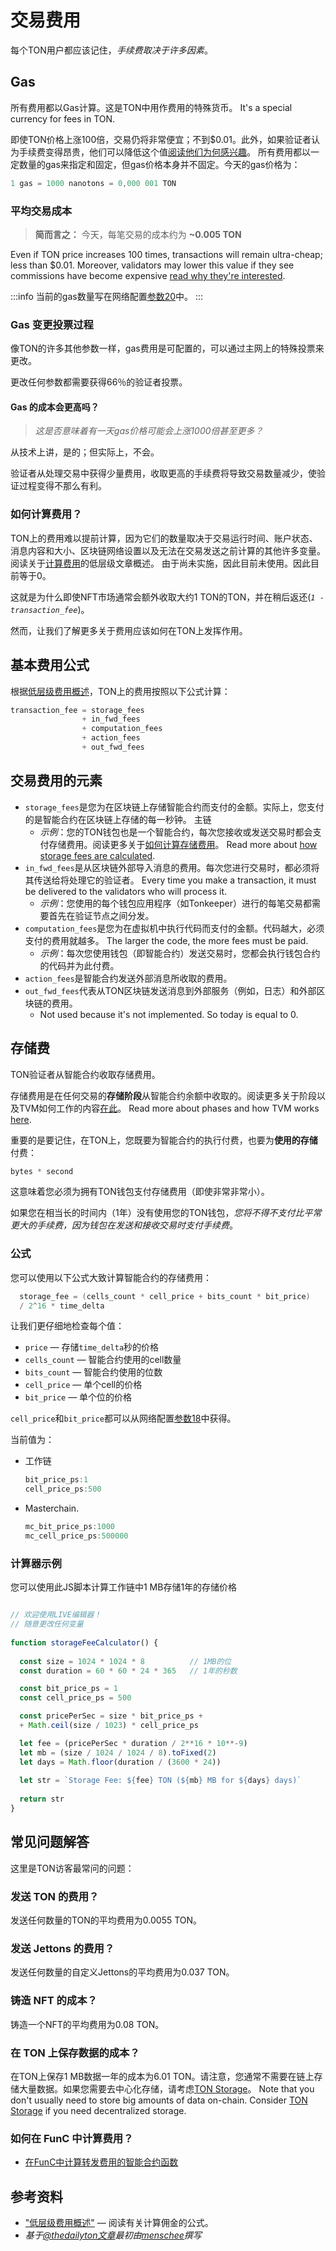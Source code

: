 # 交易费用

每个TON用户都应该记住，_手续费取决于许多因素_。

## Gas

所有费用都以Gas计算。这是TON中用作费用的特殊货币。 It's a special currency for fees in TON.

即使TON价格上涨100倍，交易仍将非常便宜；不到$0.01。此外，如果验证者认为手续费变得昂贵，他们可以降低这个值[阅读他们为何感兴趣](#gas-changing-voting-process)。 所有费用都以一定数量的gas来指定和固定，但gas价格本身并不固定。今天的gas价格为：

```cpp
1 gas = 1000 nanotons = 0,000 001 TON
```

### 平均交易成本

> **简而言之：** 今天，每笔交易的成本约为 **~0.005 TON**

Even if TON price increases 100 times, transactions will remain ultra-cheap; less than $0.01. Moreover, validators may lower this value if they see commissions have become expensive [read why they're interested](#gas-changing-voting-process).

:::info
当前的gas数量写在网络配置[参数20](https://explorer.toncoin.org/config?workchain=-1\&shard=8000000000000000\&seqno=22185244\&roothash=165D55B3CFFC4043BFC43F81C1A3F2C41B69B33D6615D46FBFD2036256756382\&filehash=69C43394D872B02C334B75F59464B2848CD4E23031C03CA7F3B1F98E8A13EE05#configparam20)中。
:::

### Gas 变更投票过程

像TON的许多其他参数一样，gas费用是可配置的，可以通过主网上的特殊投票来更改。

更改任何参数都需要获得66％的验证者投票。

#### Gas 的成本会更高吗？

> _这是否意味着有一天gas价格可能会上涨1000倍甚至更多？_

从技术上讲，是的；但实际上，不会。

验证者从处理交易中获得少量费用，收取更高的手续费将导致交易数量减少，使验证过程变得不那么有利。

### 如何计算费用？

TON上的费用难以提前计算，因为它们的数量取决于交易运行时间、账户状态、消息内容和大小、区块链网络设置以及无法在交易发送之前计算的其他许多变量。阅读关于[计算费用](/develop/howto/fees-low-level#computation-fees)的低层级文章概述。 由于尚未实施，因此目前未使用。因此目前等于0。

这就是为什么即使NFT市场通常会额外收取大约1 TON的TON，并在稍后返还(_`1 - transaction_fee`_)。

然而，让我们了解更多关于费用应该如何在TON上发挥作用。

## 基本费用公式

根据[低层级费用概述](/develop/howto/fees-low-level)，TON上的费用按照以下公式计算：

```cpp
transaction_fee = storage_fees
                + in_fwd_fees
                + computation_fees
                + action_fees
                + out_fwd_fees
```

## 交易费用的元素

- `storage_fees`是您为在区块链上存储智能合约而支付的金额。实际上，您支付的是智能合约在区块链上存储的每一秒钟。 主链
  - _示例_：您的TON钱包也是一个智能合约，每次您接收或发送交易时都会支付存储费用。阅读更多关于[如何计算存储费用](/develop/smart-contracts/fees#storage-fee)。 Read more about [how storage fees are calculated](/develop/smart-contracts/fees#storage-fee).
- `in_fwd_fees`是从区块链外部导入消息的费用。每次您进行交易时，都必须将其传送给将处理它的验证者。 Every time you make a transaction, it must be delivered to the validators who will process it.
  - _示例_：您使用的每个钱包应用程序（如Tonkeeper）进行的每笔交易都需要首先在验证节点之间分发。
- `computation_fees`是您为在虚拟机中执行代码而支付的金额。代码越大，必须支付的费用就越多。 The larger the code, the more fees must be paid.
  - _示例_：每次您使用钱包（即智能合约）发送交易时，您都会执行钱包合约的代码并为此付费。
- `action_fees`是智能合约发送外部消息所收取的费用。
- `out_fwd_fees`代表从TON区块链发送消息到外部服务（例如，日志）和外部区块链的费用。
  - Not used because it's not implemented. So today is equal to 0.

## 存储费

TON验证者从智能合约收取存储费用。

存储费用是在任何交易的**存储阶段**从智能合约余额中收取的。阅读更多关于阶段以及TVM如何工作的内容[在此](/learn/tvm-instructions/tvm-overview#transactions-and-phases)。 Read more about phases and how TVM works [here](/learn/tvm-instructions/tvm-overview#transactions-and-phases).

重要的是要记住，在TON上，您既要为智能合约的执行付费，也要为**使用的存储**付费：

```cpp
bytes * second
```

这意味着您必须为拥有TON钱包支付存储费用（即使非常非常小）。

如果您在相当长的时间内（1年）没有使用您的TON钱包，_您将不得不支付比平常更大的手续费，因为钱包在发送和接收交易时支付手续费_。

### 公式

您可以使用以下公式大致计算智能合约的存储费用：

```cpp
  storage_fee = (cells_count * cell_price + bits_count * bit_price)
  / 2^16 * time_delta
```

让我们更仔细地检查每个值：

- `price` — 存储`time_delta`秒的价格
- `cells_count` — 智能合约使用的cell数量
- `bits_count` — 智能合约使用的位数
- `cell_price` — 单个cell的价格
- `bit_price` — 单个位的价格

`cell_price`和`bit_price`都可以从网络配置[参数18](https://explorer.toncoin.org/config?workchain=-1\&shard=8000000000000000\&seqno=22185244\&roothash=165D55B3CFFC4043BFC43F81C1A3F2C41B69B33D6615D46FBFD2036256756382\&filehash=69C43394D872B02C334B75F59464B2848CD4E23031C03CA7F3B1F98E8A13EE05#configparam18)中获得。

当前值为：

- 工作链
  ```cpp
  bit_price_ps:1
  cell_price_ps:500
  ```
- Masterchain.
  ```cpp
  mc_bit_price_ps:1000
  mc_cell_price_ps:500000
  ```

### 计算器示例

您可以使用此JS脚本计算工作链中1 MB存储1年的存储价格

```js live

// 欢迎使用LIVE编辑器！
// 随意更改任何变量
  
function storageFeeCalculator() {
  
  const size = 1024 * 1024 * 8		    // 1MB的位  
  const duration = 60 * 60 * 24 * 365	// 1年的秒数

  const bit_price_ps = 1
  const cell_price_ps = 500

  const pricePerSec = size * bit_price_ps +
  + Math.ceil(size / 1023) * cell_price_ps

  let fee = (pricePerSec * duration / 2**16 * 10**-9)
  let mb = (size / 1024 / 1024 / 8).toFixed(2)
  let days = Math.floor(duration / (3600 * 24))
  
  let str = `Storage Fee: ${fee} TON (${mb} MB for ${days} days)`
  
  return str
}


```

## 常见问题解答

这里是TON访客最常问的问题：

### 发送 TON 的费用？

发送任何数量的TON的平均费用为0.0055 TON。

### 发送 Jettons 的费用？

发送任何数量的自定义Jettons的平均费用为0.037 TON。

### 铸造 NFT 的成本？

铸造一个NFT的平均费用为0.08 TON。

### 在 TON 上保存数据的成本？

在TON上保存1 MB数据一年的成本为6.01 TON。请注意，您通常不需要在链上存储大量数据。如果您需要去中心化存储，请考虑[TON Storage](/participate/ton-storage/storage-daemon)。 Note that you don't usually need to store big amounts of data on-chain. Consider [TON Storage](/participate/ton-storage/storage-daemon) if you need decentralized storage.

### 如何在 FunC 中计算费用？

- [在FunC中计算转发费用的智能合约函数](https://github.com/ton-blockchain/token-contract/blob/main/misc/forward-fee-calc.fc)

## 参考资料

- ["低层级费用概述"](/develop/howto/fees-low-level#fees-calculation-formulas) — 阅读有关计算佣金的公式。
- _基于[@thedailyton文章](https://telegra.ph/Commissions-on-TON-07-22)最初由[menschee](https://github.com/menschee)撰写_
